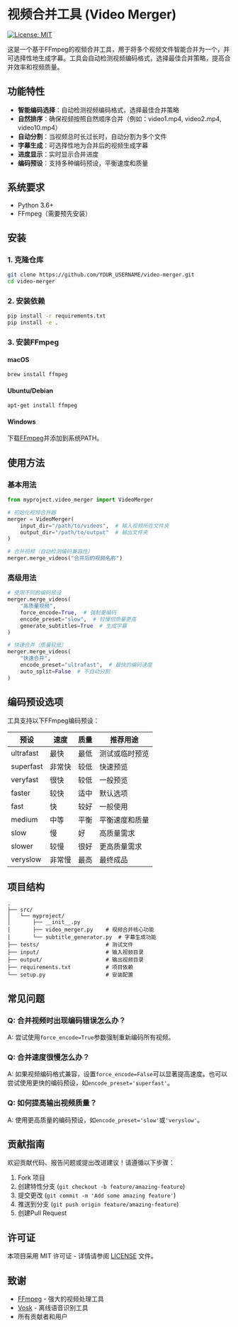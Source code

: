 # 视频合并工具 (Video Merger)

[![License: MIT](https://img.shields.io/badge/License-MIT-yellow.svg)](https://opensource.org/licenses/MIT)

这是一个基于FFmpeg的视频合并工具，用于将多个视频文件智能合并为一个，并可选择性地生成字幕。工具会自动检测视频编码格式，选择最佳合并策略，提高合并效率和视频质量。

## 功能特性

- **智能编码选择**：自动检测视频编码格式，选择最佳合并策略
- **自然排序**：确保视频按照自然顺序合并（例如：video1.mp4, video2.mp4, video10.mp4）
- **自动分割**：当视频总时长过长时，自动分割为多个文件
- **字幕生成**：可选择性地为合并后的视频生成字幕
- **进度显示**：实时显示合并进度
- **编码预设**：支持多种编码预设，平衡速度和质量

## 系统要求

- Python 3.6+
- FFmpeg（需要预先安装）

## 安装

### 1. 克隆仓库

```bash
git clone https://github.com/YOUR_USERNAME/video-merger.git
cd video-merger
```

### 2. 安装依赖

```bash
pip install -r requirements.txt
pip install -e .
```

### 3. 安装FFmpeg

#### macOS
```bash
brew install ffmpeg
```

#### Ubuntu/Debian
```bash
apt-get install ffmpeg
```

#### Windows
下载[FFmpeg](https://ffmpeg.org/download.html)并添加到系统PATH。

## 使用方法

### 基本用法

```python
from myproject.video_merger import VideoMerger

# 初始化视频合并器
merger = VideoMerger(
    input_dir="/path/to/videos",  # 输入视频所在文件夹
    output_dir="/path/to/output"  # 输出文件夹
)

# 合并视频（自动检测编码兼容性）
merger.merge_videos("合并后的视频名称")
```

### 高级用法

```python
# 使用不同的编码预设
merger.merge_videos(
    "高质量视频", 
    force_encode=True,  # 强制重编码
    encode_preset="slow",  # 较慢但质量更高
    generate_subtitles=True  # 生成字幕
)

# 快速合并（质量较低）
merger.merge_videos(
    "快速合并", 
    encode_preset="ultrafast",  # 最快的编码速度
    auto_split=False  # 不自动分割
)
```

## 编码预设选项

工具支持以下FFmpeg编码预设：

| 预设 | 速度 | 质量 | 推荐用途 |
|------|------|------|----------|
| ultrafast | 最快 | 最低 | 测试或临时预览 |
| superfast | 非常快 | 较低 | 快速预览 |
| veryfast | 很快 | 较低 | 一般预览 |
| faster | 较快 | 适中 | 默认选项 |
| fast | 快 | 较好 | 一般使用 |
| medium | 中等 | 平衡 | 平衡速度和质量 |
| slow | 慢 | 好 | 高质量需求 |
| slower | 较慢 | 很好 | 更高质量需求 |
| veryslow | 非常慢 | 最高 | 最终成品 |

## 项目结构

```
.
├── src/
│   └── myproject/
│       ├── __init__.py
│       ├── video_merger.py    # 视频合并核心功能
│       └── subtitle_generator.py  # 字幕生成功能
├── tests/                     # 测试文件
├── input/                     # 输入视频目录
├── output/                    # 输出视频目录
├── requirements.txt           # 项目依赖
└── setup.py                   # 安装配置
```

## 常见问题

### Q: 合并视频时出现编码错误怎么办？
A: 尝试使用`force_encode=True`参数强制重新编码所有视频。

### Q: 合并速度很慢怎么办？
A: 如果视频编码格式兼容，设置`force_encode=False`可以显著提高速度。也可以尝试使用更快的编码预设，如`encode_preset='superfast'`。

### Q: 如何提高输出视频质量？
A: 使用更高质量的编码预设，如`encode_preset='slow'`或`'veryslow'`。

## 贡献指南

欢迎贡献代码、报告问题或提出改进建议！请遵循以下步骤：

1. Fork 项目
2. 创建特性分支 (`git checkout -b feature/amazing-feature`)
3. 提交更改 (`git commit -m 'Add some amazing feature'`)
4. 推送到分支 (`git push origin feature/amazing-feature`)
5. 创建Pull Request

## 许可证

本项目采用 MIT 许可证 - 详情请参阅 [LICENSE](LICENSE) 文件。

## 致谢

- [FFmpeg](https://ffmpeg.org/) - 强大的视频处理工具
- [Vosk](https://alphacephei.com/vosk/) - 离线语音识别工具
- 所有贡献者和用户